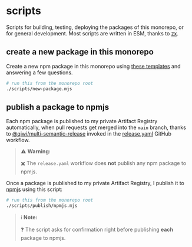 # scripts

Scripts for building, testing, deploying the packages of this monorepo, or for general development. Most scripts are written in ESM, thanks to [zx](https://github.com/google/zx).

<!-- GitHub markdown shortcode cheatsheets -->
<!-- https://gist.github.com/rxaviers/7360908 -->
<!-- https://github.com/ikatyang/emoji-cheat-sheet/blob/master/README.md -->

## create a new package in this monorepo

Create a new npm package in this monorepo using [these templates](../assets/templates/README.md) and answering a few questions.

```sh
# run this from the monorepo root
./scripts/new-package.mjs
```

## publish a package to npmjs

Each npm package is published to my private Artifact Registry automatically, when pull requests get merged into the `main` branch, thanks to [@qiwi/multi-semantic-release](https://github.com/qiwi/multi-semantic-release#readme) invoked in the [release.yaml](../.github/workflows/release.yaml) GitHub workflow.

> :warning: **Warning:**
>
> :heavy_multiplication_x: The `release.yaml` workflow does **not** publish any npm package to npmjs.

Once a package is published to my private Artifact Registry, I publish it to [npmjs](https://www.npmjs.com/settings/jackdbd/packages) using this script:

```sh
# run this from the monorepo root
./scripts/publish/npmjs.mjs
```

> :information_source: **Note:**
> 
> :question: The script asks for confirmation right before publishing **each** package to npmjs.
